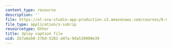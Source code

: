 ```yaml
---
content_type: resource
description: ''
file: https://ol-ocw-studio-app-production.s3.amazonaws.com/courses/6-00sc-introduction-to-computer-science-and-programming-spring-2011/2b7a6eb027bd5282a97a9da530900e39_ZFc_utdoexI.vtt
file_type: application/x-subrip
resourcetype: Other
title: 3play caption file
uid: 2b7a6eb0-27bd-5282-a97a-9da530900e39
---
```

